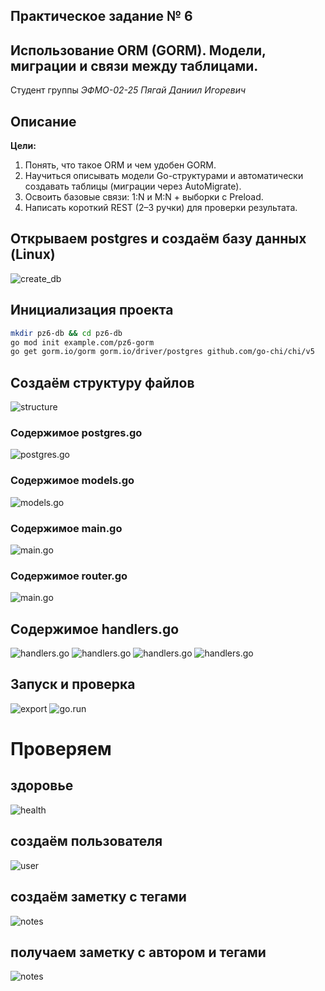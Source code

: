 ## Практическое задание № 6

## Использование ORM (GORM). Модели, миграции и связи между таблицами.

Студент группы *ЭФМО-02-25 Пягай Даниил Игоревич*

## Описание

**Цели:**

1.	Понять, что такое ORM и чем удобен GORM.
2.	Научиться описывать модели Go-структурами и автоматически создавать таблицы (миграции через AutoMigrate).
3.	Освоить базовые связи: 1:N и M:N + выборки с Preload.
4.	Написать короткий REST (2–3 ручки) для проверки результата.


## Открываем postgres и создаём базу данных (Linux)

![create_db](img/create_db.JPG)

## Инициализация проекта

```bash
mkdir pz6-db && cd pz6-db
go mod init example.com/pz6-gorm
go get gorm.io/gorm gorm.io/driver/postgres github.com/go-chi/chi/v5
```

## Создаём структуру файлов

![structure](img/structure.JPG)

### Содержимое postgres.go
![postgres.go](img/postgres.go.JPG)

### Содержимое models.go
![models.go](img/model.go.JPG)

### Содержимое main.go
![main.go](img/main.go.JPG)

### Содержимое router.go
![main.go](img/router.go.JPG)

## Содержимое handlers.go
![handlers.go](img/handlers.go(1).JPG)
![handlers.go](img/handlers.go(2).JPG)
![handlers.go](img/handlers.go(3).JPG)
![handlers.go](img/handlers.go(4).JPG)

## Запуск и проверка
![export](img/export_post.JPG)
![go.run](img/go_run.JPG)

# Проверяем
## здоровье
![health](img/health.JPG)
## создаём пользователя
![user](img/create_user.JPG)
## создаём заметку с тегами
![notes](img/create_notes.JPG)
## получаем заметку с автором и тегами
![notes](img/create_notes_1.JPG)
